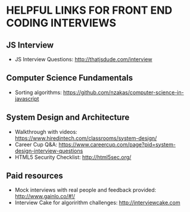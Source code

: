 # HELPFUL LINKS FOR FRONT END CODING INTERVIEWS

## JS Interview
- JS Interview Questions: http://thatjsdude.com/interview

## Computer Science Fundamentals
- Sorting algorithms: https://github.com/nzakas/computer-science-in-javascript

## System Design and Architecture
- Walkthrough with videos:
https://www.hiredintech.com/classrooms/system-design/
- Career Cup Q&A: https://www.careercup.com/page?pid=system-design-interview-questions
- HTML5 Security Checklist: http://html5sec.org/

## Paid resources
- Mock interviews with real people and feedback provided: http://www.gainlo.co/#!/
- Interview Cake for algoririthm challenges: http://interviewcake.com
